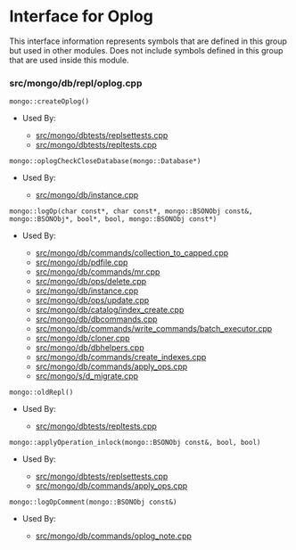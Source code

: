 
# Interface for Oplog
This interface information represents symbols that are defined in this group but used in other modules.  Does not include symbols defined in this group that are used inside this module.

### src/mongo/db/repl/oplog.cpp

<div></div>

    mongo::createOplog()

- Used By:

    - [src/mongo/dbtests/replsettests.cpp](../../../../tests/unit\_tests)
    - [src/mongo/dbtests/repltests.cpp](../../../../tests/unit\_tests)

<div></div>

    mongo::oplogCheckCloseDatabase(mongo::Database*)

- Used By:

    - [src/mongo/db/instance.cpp](../../../../storage/storage\_layer\_structure)

<div></div>

    mongo::logOp(char const*, char const*, mongo::BSONObj const&, mongo::BSONObj*, bool*, bool, mongo::BSONObj const*)

- Used By:

    - [src/mongo/db/commands/collection\_to\_capped.cpp](../../../../queries/database\_commands)
    - [src/mongo/db/pdfile.cpp](../../../../storage/storage\_layer\_structure)
    - [src/mongo/db/commands/mr.cpp](../../../../queries/database\_commands)
    - [src/mongo/db/ops/delete.cpp](../../../../queries/core\_query\_system)
    - [src/mongo/db/instance.cpp](../../../../storage/storage\_layer\_structure)
    - [src/mongo/db/ops/update.cpp](../../../../queries/core\_query\_system)
    - [src/mongo/db/catalog/index\_create.cpp](../../../../storage/storage\_layer\_structure)
    - [src/mongo/db/dbcommands.cpp](../../../../queries/database\_commands)
    - [src/mongo/db/commands/write\_commands/batch\_executor.cpp](../../../../network/write\_commands)
    - [src/mongo/db/cloner.cpp](../../../../storage/storage\_layer\_structure)
    - [src/mongo/db/dbhelpers.cpp](../../../../queries/client\_and\_operation\_tracking)
    - [src/mongo/db/commands/create\_indexes.cpp](../../../../queries/database\_commands)
    - [src/mongo/db/commands/apply\_ops.cpp](../../../../queries/database\_commands)
    - [src/mongo/s/d\_migrate.cpp](../../../../sharding/sharding)

<div></div>

    mongo::oldRepl()

- Used By:

    - [src/mongo/dbtests/repltests.cpp](../../../../tests/unit\_tests)

<div></div>

    mongo::applyOperation_inlock(mongo::BSONObj const&, bool, bool)

- Used By:

    - [src/mongo/dbtests/replsettests.cpp](../../../../tests/unit\_tests)
    - [src/mongo/db/commands/apply\_ops.cpp](../../../../queries/database\_commands)

<div></div>

    mongo::logOpComment(mongo::BSONObj const&)

- Used By:

    - [src/mongo/db/commands/oplog\_note.cpp](../../../../queries/database\_commands)
